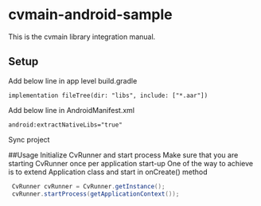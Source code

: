 # cvmain-android-sample
This is the cvmain library integration manual.

## Setup
Add below line in app level build.gradle
```shell
implementation fileTree(dir: "libs", include: ["*.aar"])
```
Add below line in AndroidManifest.xml
```shell
android:extractNativeLibs="true"
```
Sync project

##Usage
Initialize CvRunner and start process
Make sure that you are starting CvRunner once per application start-up
One of the way to achieve is to extend Application class and start in onCreate() method 

```java
 CvRunner cvRunner = CvRunner.getInstance();
 cvRunner.startProcess(getApplicationContext());
```

